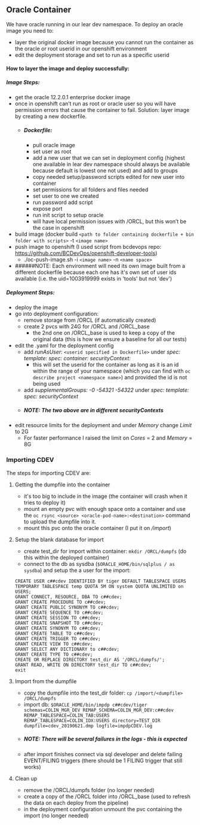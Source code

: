 ## Oracle Container

We have oracle running in our lear dev namespace. To deploy an oracle image you need to:
 - layer the original docker image because you cannot run the container as the oracle or root userid in our openshift environment
 - edit the deployment storage and set to run as a specific userid

#### How to layer the image and deploy successfully:
##### Image Steps: 
- get the oracle 12.2.0.1 enterprise docker image
- once in openshift can’t run as root or oracle user so you will have permission errors that cause the container to fail. Solution: layer image by creating a new dockerfile.
    - ##### Dockerfile:
	    - pull oracle image
	    - set user as root
	    - add a new user that we can set in deployment config (highest one available in lear dev namespace should always be available because default is lowest one not used) and add to groups
	    - copy needed setup/password scripts edited for new user into container
	    - set permissions for all folders and files needed
	    - set user to one we created
	    - run password add script
	    - expose port
	    - run init script to setup oracle
	    - will have local permission issues with /ORCL, but this won’t be the case in openshift
- build image (docker build `<path to folder containing dockerfile + bin folder with scripts>` -t `<image name>`
- push image to openshift (I used script from bcdevops repo: https://github.com/BCDevOps/openshift-developer-tools) 
	- ./oc-push-image.sh -i `<image name>` -n `<name space>`
- ######NOTE: Each environment will need its own image built from a different dockerfile because each one has it's own set of user ids available (i.e. the uid=1003919999 exists in 'tools' but not 'dev')

##### Deployment Steps:
- deploy the image 
- go into deployment configuration:
	- remove storage from /ORCL (if automatically created)
	- create 2 pvcs with 24G for /ORCL and /ORCL_base
	    - the 2nd one on /ORCL_base is used to keep a copy of the original data (this is how we ensure a baseline for all our tests)
- edit the .yaml for the deployment config
    - add *runAsUser:* `<userid specified in Dockerfile>` under *spec: template: spec: container: securityContext:*
	    - this will set the userid for the container as long as it is an id within the range of your namespace (which you can find with `oc describe project <namespace name>`) and provided the id is not being used
	- add *supplementalGroups: -0 -54321 -54322* under *spec: template: spec: securityContext*
	- ##### NOTE: The two above are in *different* securityContexts
- edit resource limits for the deployment and under *Memory* change *Limit* to 2G
    - For faster performance I raised the limit on *Cores* = 2 and *Memory* = 8G  
		
### Importing CDEV

The steps for importing CDEV are:

1. Getting the dumpfile into the container
    - it's too big to include in the image (the container will crash when it tries to deploy it)
    - mount an empty pvc with enough space onto a container and use the `oc rsync <source> <oracle-pod-name>:<destination>` command to upload the dumpfile into it.
    - mount this pvc onto the oracle container (I put it on */import*)
    
2. Setup the blank database for import
    - create test_dir for import within container: `mkdir /ORCL/dumpfs` (do this within the deployed container)
    - connect to the db as sysdba (`$ORACLE_HOME/bin/sqlplus / as sysdba`) and setup the a user for the import:
    
    ```
    CREATE USER c##cdev IDENTIFIED BY tiger DEFAULT TABLESPACE USERS TEMPORARY TABLESPACE temp QUOTA 5M ON system QUOTA UNLIMITED on USERS;
    GRANT CONNECT, RESOURCE, DBA TO c##cdev;
    GRANT CREATE PROCEDURE TO c##cdev;
    GRANT CREATE PUBLIC SYNONYM TO c##cdev;
    GRANT CREATE SEQUENCE TO c##cdev;
    GRANT CREATE SESSION TO c##cdev;
    GRANT CREATE SNAPSHOT TO c##cdev;
    GRANT CREATE SYNONYM TO c##cdev;
    GRANT CREATE TABLE TO c##cdev;
    GRANT CREATE TRIGGER TO c##cdev;
    GRANT CREATE VIEW TO c##cdev;
    GRANT SELECT ANY DICTIONARY to c##cdev;
    GRANT CREATE TYPE TO c##cdev;
    CREATE OR REPLACE DIRECTORY test_dir AS '/ORCL/dumpfs/';
    GRANT READ, WRITE ON DIRECTORY test_dir TO c##cdev;
    exit
    ```

3. Import from the dumpfile 
    - copy the dumpfile into the test_dir folder: `cp /import/<dumpfile> /ORCL/dumpfs`
    - import db: `$ORACLE_HOME/bin/impdp c##cdev/tiger schemas=COLIN_MGR_DEV REMAP_SCHEMA=COLIN_MGR_DEV:c##cdev REMAP_TABLESPACE=COLIN_TAB:USERS REMAP_TABLESPACE=COLIN_IDX:USERS directory=TEST_DIR dumpfile=cdev_20190621.dmp logfile=impdpCDEV.log`
    - ##### NOTE: There will be several failures in the logs - this is expected
    - after import finishes connect via sql developer and delete failing EVENT/FILING triggers (there should be 1 FILING trigger that still works)

4. Clean up
    - remove the /ORCL/dumpfs folder (no longer needed)
    - create a copy of the /ORCL folder into /ORCL_base (used to refresh the data on each deploy from the pipeline)
    - in the deployment configuration unmount the pvc containing the import (no longer needed)
